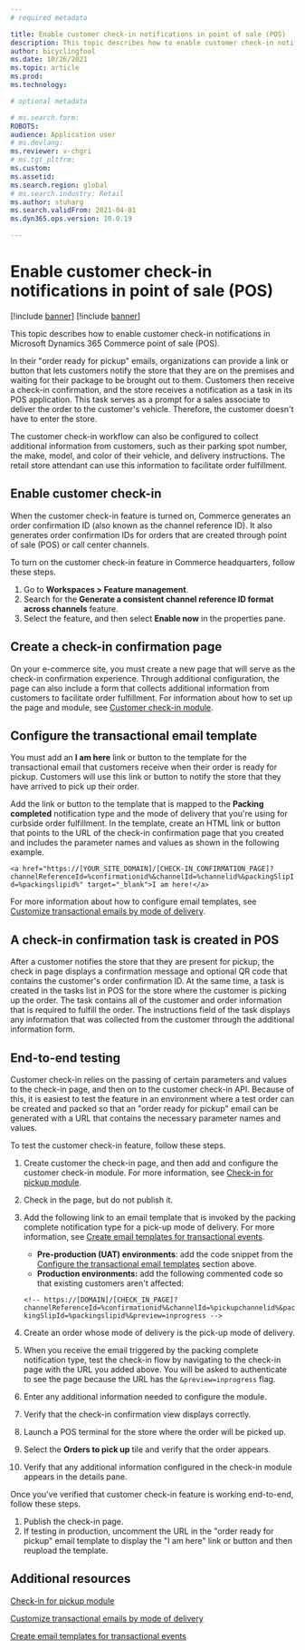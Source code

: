 ```yaml
---
# required metadata

title: Enable customer check-in notifications in point of sale (POS)
description: This topic describes how to enable customer check-in notifications in Microsoft Dynamics 365 Commerce point of sale (POS).
author: bicyclingfool
ms.date: 10/26/2021
ms.topic: article
ms.prod: 
ms.technology: 

# optional metadata

# ms.search.form: 
ROBOTS: 
audience: Application user
# ms.devlang: 
ms.reviewer: v-chgri
# ms.tgt_pltfrm: 
ms.custom: 
ms.assetid: 
ms.search.region: global
# ms.search.industry: Retail
ms.author: stuharg
ms.search.validFrom: 2021-04-01
ms.dyn365.ops.version: 10.0.19

---
```


# Enable customer check-in notifications in point of sale (POS)

[!include [banner](includes/banner.md)]
[!include [banner](includes/preview-banner.md)]

This topic describes how to enable customer check-in notifications in Microsoft Dynamics 365 Commerce point of sale (POS).

In their "order ready for pickup" emails, organizations can provide a link or button that lets customers notify the store that they are on the premises and waiting for their package to be brought out to them. Customers then receive a check-in confirmation, and the store receives a notification as a task in its POS application. This task serves as a prompt for a sales associate to deliver the order to the customer's vehicle. Therefore, the customer doesn't have to enter the store.

The customer check-in workflow can also be configured to collect additional information from customers, such as their parking spot number, the make, model, and color of their vehicle, and delivery instructions. The retail store attendant can use this information to facilitate order fulfillment.

## Enable customer check-in

When the customer check-in feature is turned on, Commerce generates an order confirmation ID (also known as the channel reference ID). It also generates order confirmation IDs for orders that are created through point of sale (POS) or call center channels. 

To turn on the customer check-in feature in Commerce headquarters, follow these steps.

1. Go to **Workspaces \> Feature management**.
2. Search for the **Generate a consistent channel reference ID format across channels** feature. 
3. Select the feature, and then select **Enable now** in the properties pane. 

## Create a check-in confirmation page

On your e-commerce site, you must create a new page that will serve as the check-in confirmation experience. Through additional configuration, the page can also include a form that collects additional information from customers to facilitate order fulfillment. For information about how to set up the page and module, see [Customer check-in module](check-in-pickup-module.md).

## Configure the transactional email template

You must add an **I am here** link or button to the template for the transactional email that customers receive when their order is ready for pickup. Customers will use this link or button to notify the store that they have arrived to pick up their order. 

Add the link or button to the template that is mapped to the **Packing completed** notification type and the mode of delivery that you're using for curbside order fulfillment. In the template, create an HTML link or button that points to the URL of the check-in confirmation page that you created and includes the parameter names and values as shown in the following example.

`
<a href="https://[YOUR_SITE_DOMAIN]/[CHECK-IN_CONFIRMATION_PAGE]?channelReferenceId=%confirmationid%&channelId=%channelid%&packingSlipId=%packingslipid%" target="_blank">I am here!</a>
`

For more information about how to configure email templates, see [Customize transactional emails by mode of delivery](customize-email-delivery-mode.md). 

## A check-in confirmation task is created in POS

After a customer notifies the store that they are present for pickup, the check in page displays a confirmation message and optional QR code that contains the customer's order confirmation ID. At the same time, a task is created in the tasks list in POS for the store where the customer is picking up the order. The task contains all of the customer and order information that is required to fulfill the order. The instructions field of the task displays any information that was collected from the customer through the additional information form.

## End-to-end testing

Customer check-in relies on the passing of certain parameters and values to the check-in page, and then on to the customer check-in API. Because of this, it is easiest to test the feature in an environment where a test order can be created and packed so that an "order ready for pickup" email can be generated with a URL that contains the necessary parameter names and values.

To test the customer check-in feature, follow these steps. 

1. Create customer the check-in page, and then add and configure the customer check-in module. For more information, see [Check-in for pickup module](check-in-pickup-module.md). 
1. Check in the page, but do not publish it.
1. Add the following link to an email template that is invoked by the packing complete notification type for a pick-up mode of delivery. For more information, see [Create email templates for transactional events](email-templates-transactions.md).
    - **Pre-production (UAT) environments**: add the code snippet from the [Configure the transactional email templates](#configure-the-transactional-email-template) section above.
    - **Production environments:** add the following commented code so that existing customers aren't affected: 

    `<!-- https://[DOMAIN]/[CHECK_IN_PAGE]?channelReferenceId=%confirmationid%&channelId=%pickupchannelid%&packingSlipId=%packingslipid%&preview=inprogress -->`
1. Create an order whose mode of delivery is the pick-up mode of delivery.
1. When you receive the email triggered by the packing complete notification type, test the check-in flow by navigating to the check-in page with the URL you added above. You will be asked to authenticate to see the page because the URL has the `&preview=inprogress` flag.
1. Enter any additional information needed to configure the module.
1. Verify that the check-in confirmation view displays correctly.
1. Launch a POS terminal for the store where the order will be picked up.
1. Select the **Orders to pick up** tile and verify that the order appears.
1. Verify that any additional information configured in the check-in module appears in the details pane.

Once you've verified that customer check-in feature is working end-to-end, follow these steps.

1. Publish the check-in page.
1. If testing in production, uncomment the URL in the "order ready for pickup" email template to display the "I am here" link or button and then reupload the template. 

## Additional resources

[Check-in for pickup module](check-in-pickup-module.md)

[Customize transactional emails by mode of delivery](customize-email-delivery-mode.md)

[Create email templates for transactional events](email-templates-transactions.md)

